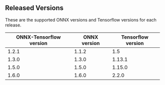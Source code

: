 ## Released Versions

These are the supported ONNX versions and Tensorflow versions for each release.

ONNX-Tensorflow version|ONNX version|Tensorflow version
-----------------------|------------|------------------
1.2.1|1.1.2|1.5
1.3.0|1.3.0|1.13.1
1.5.0|1.5.0|1.15.0
1.6.0|1.6.0|2.2.0
